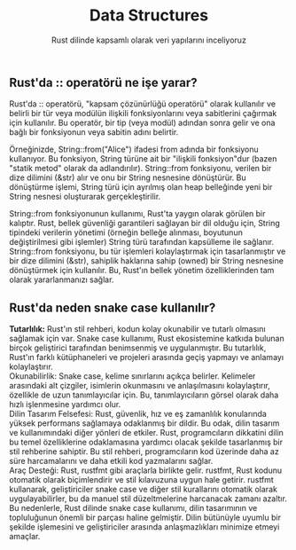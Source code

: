 <!DOCTYPE html>
<html lang="tr">
<head>
    
</head>
<body>
    <div class="container">
        <header>
            <h1>Data Structures</h1>
            <p>Rust dilinde kapsamlı olarak veri yapılarını inceliyoruz</p>
        </header>
        <section>
            <h2>Rust'da :: operatörü ne işe yarar?</h2>
            <p>Rust'da :: operatörü, "kapsam çözünürlüğü operatörü" olarak kullanılır ve belirli bir tür veya modülün ilişkili fonksiyonlarını veya sabitlerini çağırmak için kullanılır. Bu operatör, bir tip (veya modül) adından sonra gelir ve ona bağlı bir fonksiyonun veya sabitin adını belirtir.

Örneğinizde, String::from("Alice") ifadesi from adında bir fonksiyonu kullanıyor. Bu fonksiyon, String türüne ait bir "ilişkili fonksiyon"dur (bazen "statik metod" olarak da adlandırılır). String::from fonksiyonu, verilen bir dize dilimini (&str) alır ve onu bir String nesnesine dönüştürür. Bu dönüştürme işlemi, String türü için ayrılmış olan heap belleğinde yeni bir String nesnesi oluşturarak gerçekleştirilir.

String::from fonksiyonunun kullanımı, Rust'ta yaygın olarak görülen bir kalıptır. Rust, bellek güvenliği garantileri sağlayan bir dil olduğu için, String tipindeki verilerin yönetimi (örneğin belleğe alınması, boyutunun değiştirilmesi gibi işlemler) String türü tarafından kapsülleme ile sağlanır. String::from fonksiyonu, bu tür işlemleri kolaylaştırmak için tasarlanmıştır ve bir dize dilimini (&str), sahiplik haklarına sahip (owned) bir String nesnesine dönüştürmek için kullanılır. Bu, Rust'ın bellek yönetim özelliklerinden tam olarak yararlanmanızı sağlar.</p>
        </section>
        <section>
            <h2>Rust'da neden snake case kullanılır?</h2>
            <p><b>Tutarlılık:</b> Rust'ın stil rehberi, kodun kolay okunabilir ve tutarlı olmasını sağlamak için var. Snake case kullanımı, Rust ekosistemine katkıda bulunan birçok geliştirici tarafından benimsenmiş ve uygulanmıştır. Bu tutarlılık, Rust'ın farklı kütüphaneleri ve projeleri arasında geçiş yapmayı ve anlamayı kolaylaştırır.
            <br>
Okunabilirlik: Snake case, kelime sınırlarını açıkça belirler. Kelimeler arasındaki alt çizgiler, isimlerin okunmasını ve anlaşılmasını kolaylaştırır, özellikle de uzun tanımlayıcılar için. Bu, tanımlayıcıların görsel olarak daha hızlı işlenmesine yardımcı olur.
<br>
Dilin Tasarım Felsefesi: Rust, güvenlik, hız ve eş zamanlılık konularında yüksek performans sağlamaya odaklanmış bir dildir. Bu odak, dilin tasarım ve kullanımındaki diğer yönleri de etkiler. Rust, programcıların dikkatini dilin bu temel özelliklerine odaklamasına yardımcı olacak şekilde tasarlanmış bir stil rehberine sahiptir. Bu stil rehberi, programcıların kod üzerinde daha az süre harcamalarını ve daha etkili kod yazmalarını sağlar.
<br>
Araç Desteği: Rust, rustfmt gibi araçlarla birlikte gelir. rustfmt, Rust kodunu otomatik olarak biçimlendirir ve stil kılavuzuna uygun hale getirir. rustfmt kullanarak, geliştiriciler snake case ve diğer stil kurallarını otomatik olarak uygulayabilirler, bu da manuel stil düzeltmelerine harcanacak zamanı azaltır.
Bu nedenlerle, Rust dilinde snake case kullanımı, dilin tasarımının ve topluluğunun önemli bir parçası haline gelmiştir. Dilin bütünüyle uyumlu bir şekilde işlemesini ve geliştiriciler arasında anlaşmazlıkları minimize etmeyi amaçlar.</p>
        </section>
    </div>
</body>
</html>
